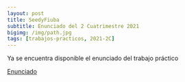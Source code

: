 ```yaml
---
layout: post
title: SeedyFiuba
subtitle: Enunciado del 2 Cuatrimestre 2021
bigimg: /img/path.jpg
tags: [trabajos-practicos, 2021-2C]
---
```

Ya se encuentra disponible el enunciado del trabajo práctico

[Enunciado](https://taller-de-programacion-2.github.io/works/statement/2021/2/tp/enunciado/)
